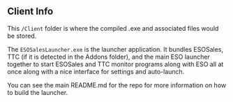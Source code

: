 ## Client Info

This `/Client` folder is where the compiled .exe and associated files would be stored.

The `ESOSalesLauncher.exe` is the launcher application. It bundles ESOSales, TTC (if it is detected in the Addons folder), and the main ESO launcher together to start ESOSales and TTC monitor programs along with ESO all at once along with a nice interface for settings and auto-launch.

You can see the main README.md for the repo for more information on how to build the launcher. 

